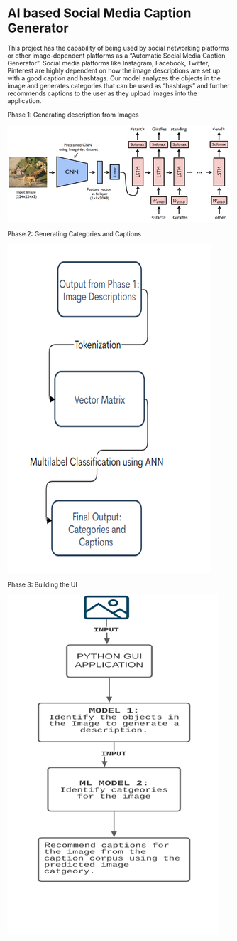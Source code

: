 # AI based Social Media Caption Generator 

This project has the capability of being used by social networking platforms or other image-dependent platforms as a “Automatic Social Media Caption Generator”. Social media platforms like Instagram, Facebook, Twitter, Pinterest are highly dependent on how the image descriptions are set up with a good caption and hashtags. Our model analyzes the objects in the image and generates categories that can be used as “hashtags” and further recommends captions to the user as they upload images into the application. 

Phase 1: Generating description from Images

![Alt text](https://github.com/aashish-bidap/AI-based-Social-Media-Caption-Generator/blob/main/Picture3.png "Title")

Phase 2: Generating Categories and Captions

![Alt text](https://github.com/aashish-bidap/AI-based-Social-Media-Caption-Generator/blob/main/Picture2.png "Title")

Phase 3: Building the UI

![Alt text](https://github.com/aashish-bidap/AI-based-Social-Media-Caption-Generator/blob/main/Picture1.png "Title")
